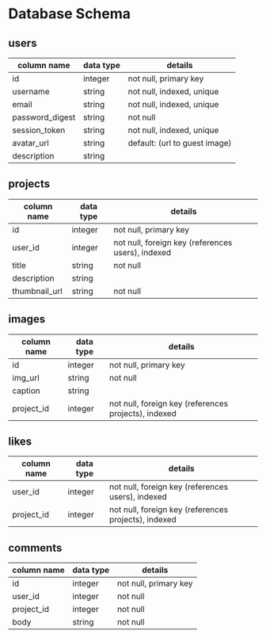 # Database Schema

## users

| column name     | data type | details                       |
| --------------- | --------- | ----------------------------- |
| id              | integer   | not null, primary key         |
| username        | string    | not null, indexed, unique     |
| email           | string    | not null, indexed, unique     |
| password_digest | string    | not null                      |
| session_token   | string    | not null, indexed, unique     |
| avatar_url      | string    | default: (url to guest image) |
| description     | string    |

## projects

| column name   | data type | details                                           |
| ------------- | --------- | ------------------------------------------------- |
| id            | integer   | not null, primary key                             |
| user_id       | integer   | not null, foreign key (references users), indexed |
| title         | string    | not null                                          |
| description   | string    |
| thumbnail_url | string    | not null                                          |

## images

| column name | data type | details                                              |
| ----------- | --------- | ---------------------------------------------------- |
| id          | integer   | not null, primary key                                |
| img_url     | string    | not null                                             |
| caption     | string    |
| project_id  | integer   | not null, foreign key (references projects), indexed |

## likes

| column name | data type | details                                              |
| ----------- | --------- | ---------------------------------------------------- |
| user_id     | integer   | not null, foreign key (references users), indexed    |
| project_id  | integer   | not null, foreign key (references projects), indexed |

## comments

| column name | data type | details               |
| ----------- | --------- | --------------------- |
| id          | integer   | not null, primary key |
| user_id     | integer   | not null              |
| project_id  | integer   | not null              |
| body        | string    | not null              |
